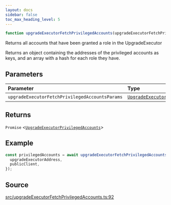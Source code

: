 ```yaml
---
layout: docs
sidebar: false
toc_max_heading_level: 5
---
```


```ts
function upgradeExecutorFetchPrivilegedAccounts(upgradeExecutorFetchPrivilegedAccountsParams: UpgradeExecutorFetchPrivilegedAccountsParams): Promise<UpgradeExecutorPrivilegedAccounts>
```

Returns all accounts that have been granted a role in the UpgradeExecutor

Returns an object containing the addresses of the privileged accounts as keys, and an array with a hash for each role they have.

## Parameters

| Parameter | Type | Description |
| :------ | :------ | :------ |
| `upgradeExecutorFetchPrivilegedAccountsParams` | [`UpgradeExecutorFetchPrivilegedAccountsParams`](../type-aliases/UpgradeExecutorFetchPrivilegedAccountsParams.md) | [UpgradeExecutorFetchPrivilegedAccountsParams](../type-aliases/UpgradeExecutorFetchPrivilegedAccountsParams.md) |

## Returns

`Promise` \<[`UpgradeExecutorPrivilegedAccounts`](../type-aliases/UpgradeExecutorPrivilegedAccounts.md)\>


## Example

```ts
const privilegedAccounts = await upgradeExecutorFetchPrivilegedAccounts({
  upgradeExecutorAddress,
  publicClient,
});
```

## Source

[src/upgradeExecutorFetchPrivilegedAccounts.ts:92](https://github.com/OffchainLabs/arbitrum-orbit-sdk/blob/9d5595a042e42f7d6b9af10a84816c98ea30f330/src/upgradeExecutorFetchPrivilegedAccounts.ts#L92)
